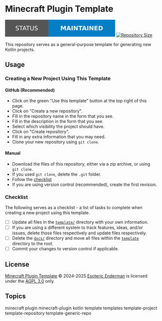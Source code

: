 # Minecraft Plugin Template

[![Project Status: Maintained][status-badge]][root] [![Repository Size][repository-size-badge]][root]

This repository serves as a general-purpose template for generating new Kotlin projects.

## Usage

### Creating a New Project Using This Template

#### GitHub (Recommended)

- Click on the green "Use this template" button at the top right of this page.
- Click on "Create a new repository".
- Fill in the repository name in the form that you see.
- Fill in the description in the form that you see.
- Select which visibility the project should have.
- Click on "Create repository".
- Fill in any extra information that you may need.
- Clone your new repository using `git clone`.

#### Manual

- Download the files of this repository, either via a zip archive, or using `git clone`.
- If you used `git clone`, delete the `.git` folder.
- Follow the [checklist](#checklist)
- If you are using version control (recommended), create the first revision.

### Checklist

The following serves as a checklist - a list of tasks to complete when creating a new project using this template.

- [ ] Update all files in the [`template/`][template] directory with your own information.
- [ ] If you are using a different system to track features, ideas, and/or issues, delete those files respectively and update files respectively.
- [ ] Delete the [`docs/`][docs] directory and move all files within the [`template`][template] directory to the root.
- [ ] Commit your changes to version control if applicable.

## License

[Minecraft Plugin Template][root] &copy; 2024-2025 [Esoteric Enderman][website] is licensed under the [AGPL 3.0][license] only.

## Topics

minecraft plugin minecraft-plugin kotlin template templates template-project template-repository template-generic-repo

<!-- Link aliases -->

[root]: /

<!-- Badges -->

[status-badge]: ../template/docs/assets/images/badges/status/maintained.svg
[repository-size-badge]: https://img.shields.io/github/repo-size/esoterictemplates/minecraft-plugin-template?style=for-the-badge&logo=git&label=Repository%20size

<!-- Files -->

[license]: ../LICENSE

[template]: ../template
[docs]: ../docs

<!-- Links -->

[website]: https://enderman.dev
